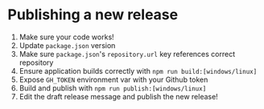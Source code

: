 # Publishing a new release

1. Make sure your code works!
2. Update `package.json` version
3. Make sure `package.json`'s `repository.url` key references correct repository
4. Ensure application builds correctly with `npm run build:[windows/linux]`
5. Expose `GH_TOKEN` environment var with your Github token
6. Build and publish with `npm run publish:[windows/linux]`
7. Edit the draft release message and publish the new release!